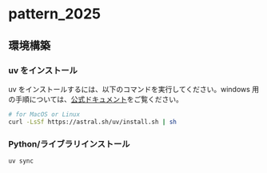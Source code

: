 # pattern_2025

## 環境構築

### uv をインストール

uv をインストールするには、以下のコマンドを実行してください。windows 用の手順については、[公式ドキュメント](https://docs.astral.sh/uv/getting-started/installation/)をご覧ください。

```sh
# for MacOS or Linux
curl -LsSf https://astral.sh/uv/install.sh | sh
```

### Python/ライブラリインストール

```sh
uv sync
```
